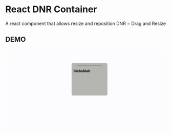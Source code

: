 # React DNR Container

A react component that allows resize and reposition
DNR = Drag and Resize

## DEMO

![demo](./demo.gif)
